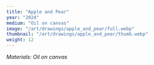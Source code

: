 ```yaml
---
title: "Apple and Pear"
year: "2024"
medium: "Oil on canvas"
image: "/art/drawings/apple_and_pear/full.webp"
thumbnail: "/art/drawings/apple_and_pear/thumb.webp"
weight: 12
---
```

*Materials: Oil on canvas* 
